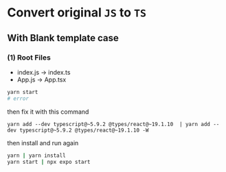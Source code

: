 # Convert original `JS` to `TS`

## With Blank template case

### (1) Root Files
- index.js -> index.ts
- App.js -> App.tsx

```sh
yarn start
# error
```

then fix it with this command
```
yarn add --dev typescript@~5.9.2 @types/react@~19.1.10  | yarn add --dev typescript@~5.9.2 @types/react@~19.1.10 -W
```

then install and run again
```sh
yarn | yarn install
yarn start | npx expo start
```
